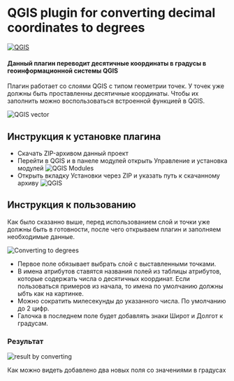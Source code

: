 # QGIS plugin for converting decimal coordinates to degrees
[![QGIS](https://i0.wp.com/www.northrivergeographic.com/wp-content/uploads/2017/12/qgis-logo_anita02.png?resize=300%2C144&ssl=1)](https://www.qgis.org/en/site/)
#### Данный плагин переводит десятичные координаты в градусы в геоинформационной системы QGIS

Плагин работает со слоями QGIS с типом геометрии точек. У точек уже должны быть проставленны десятичные координаты. Чтобы их заполнить можно воспользоваться встроенной функцией в QGIS.

![QGIS vector](https://sun9-63.userapi.com/c206624/v206624154/14de7b/HgS4cqdSuzY.jpg)

## Инструкция к установке плагина

  - Скачать ZIP-архивом данный проект
  - Перейти в QGIS и в панеле модулей открыть Управление и установка модулей ![QGIS Modules](https://sun9-71.userapi.com/c206624/v206624154/14de47/AlhZ0z9grig.jpg)
  - Открыть вкладку Установки через ZIP и указать путь к скачанному архиву ![QGIS](https://sun9-23.userapi.com/c206624/v206624154/14de3e/9j6fitRviio.jpg)

## Инструкция к пользованию

Как было сказанно выше, перед использованием слой и точки уже должны быть в готовности, после чего открываем плагин и заполняем необходимые данные.

![Converting to degrees](https://sun9-48.userapi.com/c206624/v206624154/14de82/eGJFx1hwftE.jpg)

- Первое поле обязывает выбрать слой с выставленными точками.
- В имена атрибутов ставятся названия полей из таблицы атрибутов, которые содержать числа о десятичных координат. Если пользоваться примеров из начала, то имена по умолчанию должны ыбть как на картинке.
- Можно сократить милесекунды до указанного числа. По умолчанию до 2 цифр.
- Галочка в последнем поле будет добавлять знаки Широт и Долгот к градусам.

### Результат

![result by converting](https://sun9-41.userapi.com/c206624/v206624048/150ed2/w0VIHCyr_NE.jpg)

Как можно видеть добавлено два новых поля со значениями в градусах
